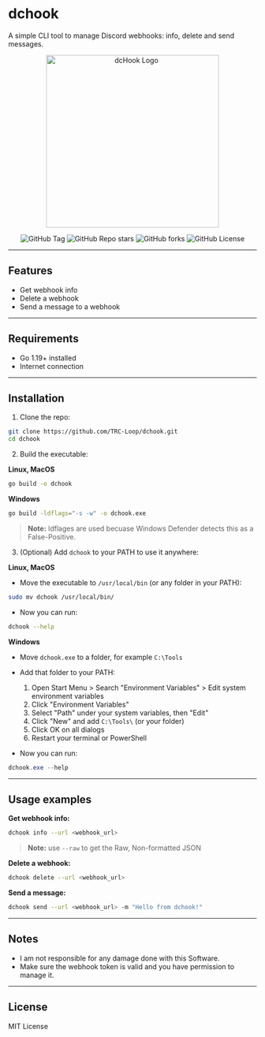 # dchook

A simple CLI tool to manage Discord webhooks: info, delete and send messages.

<p align="center">
  <img src="https://github.com/TRC-Loop/dchook/blob/main/.github/assets/dcHook.svg" alt="dcHook Logo" width="350" />
</p>

<p align="center">
  <img alt="GitHub Tag" src="https://img.shields.io/github/v/tag/TRC-Loop/dchook?style=for-the-badge&label=Version">
  <img alt="GitHub Repo stars" src="https://img.shields.io/github/stars/TRC-Loop/dchook?style=for-the-badge">
  <img alt="GitHub forks" src="https://img.shields.io/github/forks/TRC-Loop/dchook?style=for-the-badge">
  <img alt="GitHub License" src="https://img.shields.io/github/license/TRC-Loop/dchook?style=for-the-badge">


</p>


---

## Features

- Get webhook info
- Delete a webhook
- Send a message to a webhook

---

## Requirements

- Go 1.19+ installed
- Internet connection

---

## Installation

1. Clone the repo:

```bash
git clone https://github.com/TRC-Loop/dchook.git
cd dchook
````

2. Build the executable:

**Linux, MacOS**

```bash
go build -o dchook
```

**Windows**

```bash
go build -ldflags="-s -w" -o dchook.exe
```
> **Note:** ldflages are used becuase Windows Defender detects this as a False-Positive.

3. (Optional) Add `dchook` to your PATH to use it anywhere:

**Linux, MacOS**

* Move the executable to `/usr/local/bin` (or any folder in your PATH):

```bash
sudo mv dchook /usr/local/bin/
```

* Now you can run:

```bash
dchook --help
```

**Windows**

* Move `dchook.exe` to a folder, for example `C:\Tools`

* Add that folder to your PATH:

  1. Open Start Menu > Search "Environment Variables" > Edit system environment variables
  2. Click "Environment Variables"
  3. Select "Path" under your system variables, then "Edit"
  4. Click "New" and add `C:\Tools\` (or your folder)
  5. Click OK on all dialogs
  6. Restart your terminal or PowerShell

* Now you can run:

```powershell
dchook.exe --help
```

---

## Usage examples

**Get webhook info:**

```bash
dchook info --url <webhook_url>
```

> **Note:** use `--raw` to get the Raw, Non-formatted JSON

**Delete a webhook:**

```bash
dchook delete --url <webhook_url>
```

**Send a message:**

```bash
dchook send --url <webhook_url> -m "Hello from dchook!"
```

---

## Notes

* I am not responsible for any damage done with this Software.
* Make sure the webhook token is valid and you have permission to manage it.

---

## License

MIT License
